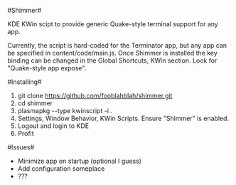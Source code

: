 #Shimmer#

KDE KWin scipt to provide generic Quake-style terminal support for any app.

Currently, the script is hard-coded for the Terminator app, but any app can be specified
in content/code/main.js. Once Shimmer is installed the key binding can be changed in the
Global Shortcuts, KWin section.  Look for "Quake-style app expose".


#Installing#

1. git clone https://github.com/fooblahblah/shimmer.git
1. cd shimmer
1. plasmapkg --type kwinscript -i .
1. Settings, Window Behavior, KWin Scripts. Ensure "Shimmer" is enabled.
1. Logout and login to KDE
1. Profit

#Issues#

* Minimize app on startup (optional I guess)
* Add configuration someplace
* ???

